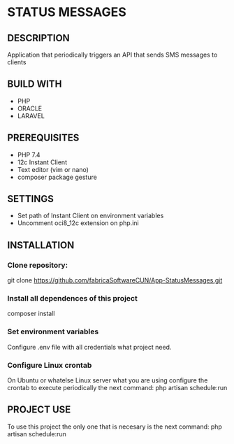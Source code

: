 # STATUS MESSAGES
## DESCRIPTION
Application that periodically triggers an API that sends SMS messages to clients

## BUILD WITH 
- PHP
- ORACLE
- LARAVEL

## PREREQUISITES 
- PHP 7.4
- 12c Instant Client
- Text editor (vim or nano)
- composer package gesture

## SETTINGS
- Set path of Instant Client on environment variables
- Uncomment oci8_12c extension on php.ini

## INSTALLATION
### Clone repository:
git clone https://github.com/fabricaSoftwareCUN/App-StatusMessages.git

### Install all dependences of this project
composer install

### Set environment variables
Configure .env file with all credentials what project need.

### Configure Linux crontab
On Ubuntu or whatelse Linux server what you are using configure the crontab to execute periodically the next command:
php artisan schedule:run  

## PROJECT USE
To use this project the only one that is necesary is the next command: 
php artisan schedule:run  



  
